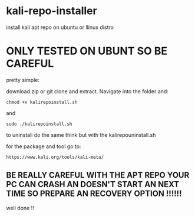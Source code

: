 # kali-repo-installer
install kali apt repo on ubuntu or llinux distro

# ONLY TESTED ON UBUNT SO BE CAREFUL

pretty simple:

download zip or git clone and extract. Navigate into the folder and:
```
chmod +x kalirepoinstall.sh
```

and

```
sudo ./kalirepoinstall.sh
```

to uninstall do the same think but with the kalirepouninstall.sh

for the package and tool go to:
```
https://www.kali.org/tools/kali-meta/
```

## BE REALLY CAREFUL WITH THE APT REPO YOUR PC CAN CRASH AN DOESN'T START AN NEXT TIME SO PREPARE AN RECOVERY OPTION !!!!!!

well done !!
